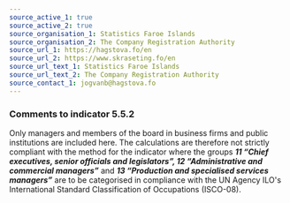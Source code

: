 ```yaml
---
source_active_1: true
source_active_2: true
source_organisation_1: Statistics Faroe Islands
source_organisation_2: The Company Registration Authority
source_url_1: https://hagstova.fo/en
source_url_2: https://www.skraseting.fo/en
source_url_text_1: Statistics Faroe Islands
source_url_text_2: The Company Registration Authority
source_contact_1: jogvanb@hagstova.fo
---
```

### Comments to indicator 5.5.2  
Only managers and  members of the board in business firms and public institutions are included here. The calculations are therefore not strictly compliant with the method for the indicator where the groups ***11 “Chief executives, senior officials and legislators”, 12 “Administrative and commercial managers”*** and ***13 “Production and specialised services managers”*** are to be categorised in compliance with the UN Agency ILO's International Standard Classification of Occupations (ISCO-08).
